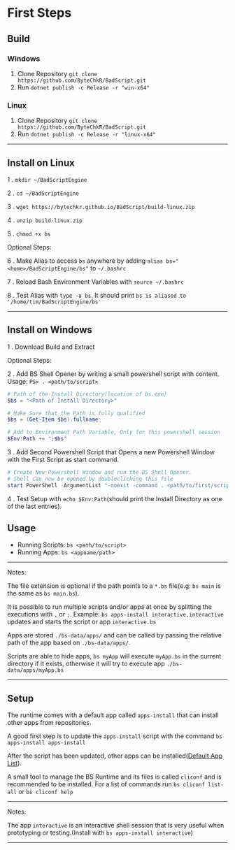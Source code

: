 # First Steps

## Build

### Windows
1. Clone Repository `git clone https://github.com/ByteChkR/BadScript.git`
2. Run `dotnet publish -c Release -r "win-x64"`

### Linux
1. Clone Repository `git clone https://github.com/ByteChkR/BadScript.git`
2. Run `dotnet publish -c Release -r "linux-x64"`

________

## Install on Linux

1 . `mkdir ~/BadScriptEngine`

2 . `cd ~/BadScriptEngine`

3 . `wget https://bytechkr.github.io/BadScript/build-linux.zip`

4 . `unzip build-linux.zip`

5 . `chmod +x bs`

Optional Steps:

6 . Make Alias to access `bs` anywhere by adding `alias bs="<home>/BadScriptEngine/bs"` to `~/.bashrc`

7 . Reload Bash Environment Variables with `source ~/.bashrc`

8 . Test Alias with `type -a bs`. It should print `bs is aliased to '/home/tim/BadScriptEngine/bs'`

________

## Install on Windows
1 . Download Build and Extract

Optional Steps:

2 . Add BS Shell Opener by writing a small powershell script with content. Usage: `PS> . <path/to/script>`

```powershell
# Path of the Install Directory(location of bs.exe)
$bs = "<Path of Install Directory>"

# Make Sure that the Path is fully qualified
$bs = (Get-Item $bs).fullname

# Add to Environment Path Variable, Only for this powershell session
$Env:Path += ";$bs" 
```

3 . Add Second Powershell Script that Opens a new Powershell Window with the First Script as start command.

```powershell
# Create New Powershell Window and run the BS Shell Opener.
# Shell can now be opened by doubleclicking this file
start PowerShell -ArgumentList "-noexit -command . <path/to/first/script>"
```

4 . Test Setup with `echo $Env:Path`(should print the Install Directory as one of the last entries).

## Usage
- Running Scripts: `bs <path/to/script>`
- Running Apps: `bs <appname/path>`

________

Notes:

The file extension is optional if the path points to a `*.bs` file(e.g: `bs main` is the same as `bs main.bs`).

It is possible to run multiple scripts and/or apps at once by splitting the executions with `,` or `;`. Example: `bs apps-install interactive,interactive` updates and starts the script or app `interactive.bs`

Apps are stored `./bs-data/apps/` and can be called by passing the relative path of the app based on `./bs-data/apps/`.

Scripts are able to hide apps, `bs myApp` will execute `myApp.bs` in the current directory if it exists, otherwise it will try to execute app `./bs-data/apps/myApp.bs`

________


## Setup
The runtime comes with a default app called `apps-install` that can install other apps from repositories.

A good first step is to update the `apps-install` script with the command `bs apps-install apps-install`

After the script has been updated, other apps can be installed([Default App List](https://byt3.dev:3785/list)).

A small tool to manage the BS Runtime and its files is called `cliconf` and is recommended to be installed. For a list of commands run `bs cliconf list-all` or `bs cliconf help`


________

Notes:

The app `interactive` is an interactive shell session that is very useful when prototyping or testing.(Install with `bs apps-install interactive`)

________
